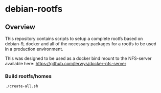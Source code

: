 debian-rootfs
===============================

Overview
--------

This repository contains scripts to setup a complete rootfs based on
debian-9, docker and all of the necessary packages for a rootfs to be
used in a production environment.

This was designed to be used as a docker bind mount to the
NFS-server available here: https://github.com/lerwys/docker-nfs-server

### Build rootfs/homes

    ./create-all.sh
